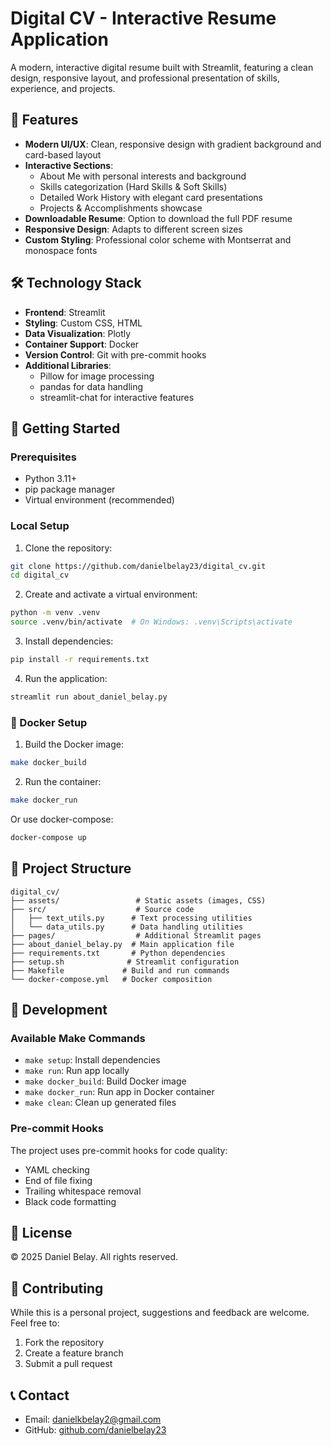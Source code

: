 # Digital CV - Interactive Resume Application

A modern, interactive digital resume built with Streamlit, featuring a clean design, responsive layout, and professional presentation of skills, experience, and projects.

## 🌟 Features

- **Modern UI/UX**: Clean, responsive design with gradient background and card-based layout
- **Interactive Sections**:
  - About Me with personal interests and background
  - Skills categorization (Hard Skills & Soft Skills)
  - Detailed Work History with elegant card presentations
  - Projects & Accomplishments showcase
- **Downloadable Resume**: Option to download the full PDF resume
- **Responsive Design**: Adapts to different screen sizes
- **Custom Styling**: Professional color scheme with Montserrat and monospace fonts

## 🛠️ Technology Stack

- **Frontend**: Streamlit
- **Styling**: Custom CSS, HTML
- **Data Visualization**: Plotly
- **Container Support**: Docker
- **Version Control**: Git with pre-commit hooks
- **Additional Libraries**: 
  - Pillow for image processing
  - pandas for data handling
  - streamlit-chat for interactive features

## 🚀 Getting Started

### Prerequisites

- Python 3.11+
- pip package manager
- Virtual environment (recommended)

### Local Setup

1. Clone the repository:
```bash
git clone https://github.com/danielbelay23/digital_cv.git
cd digital_cv
```

2. Create and activate a virtual environment:
```bash
python -m venv .venv
source .venv/bin/activate  # On Windows: .venv\Scripts\activate
```

3. Install dependencies:
```bash
pip install -r requirements.txt
```

4. Run the application:
```bash
streamlit run about_daniel_belay.py
```

### 🐳 Docker Setup

1. Build the Docker image:
```bash
make docker_build
```

2. Run the container:
```bash
make docker_run
```

Or use docker-compose:
```bash
docker-compose up
```

## 📁 Project Structure

```
digital_cv/
├── assets/                 # Static assets (images, CSS)
├── src/                    # Source code
│   ├── text_utils.py      # Text processing utilities
│   └── data_utils.py      # Data handling utilities
├── pages/                  # Additional Streamlit pages
├── about_daniel_belay.py  # Main application file
├── requirements.txt       # Python dependencies
├── setup.sh              # Streamlit configuration
├── Makefile             # Build and run commands
└── docker-compose.yml   # Docker composition
```

## 🔧 Development

### Available Make Commands

- `make setup`: Install dependencies
- `make run`: Run app locally
- `make docker_build`: Build Docker image
- `make docker_run`: Run app in Docker container
- `make clean`: Clean up generated files

### Pre-commit Hooks

The project uses pre-commit hooks for code quality:
- YAML checking
- End of file fixing
- Trailing whitespace removal
- Black code formatting

## 📄 License

© 2025 Daniel Belay. All rights reserved.

## 🤝 Contributing

While this is a personal project, suggestions and feedback are welcome. Feel free to:
1. Fork the repository
2. Create a feature branch
3. Submit a pull request

## 📞 Contact

- Email: danielkbelay2@gmail.com
- GitHub: [github.com/danielbelay23](https://github.com/danielbelay23)